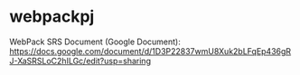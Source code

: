 # webpackpj
WebPack
SRS Document (Google Document): https://docs.google.com/document/d/1D3P22837wmU8Xuk2bLFqEp436gRJ-XaSRSLoC2hILGc/edit?usp=sharing
